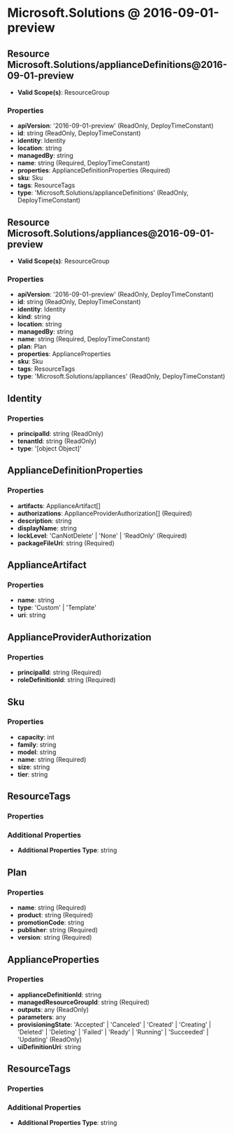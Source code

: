 # Microsoft.Solutions @ 2016-09-01-preview

## Resource Microsoft.Solutions/applianceDefinitions@2016-09-01-preview
* **Valid Scope(s)**: ResourceGroup
### Properties
* **apiVersion**: '2016-09-01-preview' (ReadOnly, DeployTimeConstant)
* **id**: string (ReadOnly, DeployTimeConstant)
* **identity**: Identity
* **location**: string
* **managedBy**: string
* **name**: string (Required, DeployTimeConstant)
* **properties**: ApplianceDefinitionProperties (Required)
* **sku**: Sku
* **tags**: ResourceTags
* **type**: 'Microsoft.Solutions/applianceDefinitions' (ReadOnly, DeployTimeConstant)

## Resource Microsoft.Solutions/appliances@2016-09-01-preview
* **Valid Scope(s)**: ResourceGroup
### Properties
* **apiVersion**: '2016-09-01-preview' (ReadOnly, DeployTimeConstant)
* **id**: string (ReadOnly, DeployTimeConstant)
* **identity**: Identity
* **kind**: string
* **location**: string
* **managedBy**: string
* **name**: string (Required, DeployTimeConstant)
* **plan**: Plan
* **properties**: ApplianceProperties
* **sku**: Sku
* **tags**: ResourceTags
* **type**: 'Microsoft.Solutions/appliances' (ReadOnly, DeployTimeConstant)

## Identity
### Properties
* **principalId**: string (ReadOnly)
* **tenantId**: string (ReadOnly)
* **type**: '[object Object]'

## ApplianceDefinitionProperties
### Properties
* **artifacts**: ApplianceArtifact[]
* **authorizations**: ApplianceProviderAuthorization[] (Required)
* **description**: string
* **displayName**: string
* **lockLevel**: 'CanNotDelete' | 'None' | 'ReadOnly' (Required)
* **packageFileUri**: string (Required)

## ApplianceArtifact
### Properties
* **name**: string
* **type**: 'Custom' | 'Template'
* **uri**: string

## ApplianceProviderAuthorization
### Properties
* **principalId**: string (Required)
* **roleDefinitionId**: string (Required)

## Sku
### Properties
* **capacity**: int
* **family**: string
* **model**: string
* **name**: string (Required)
* **size**: string
* **tier**: string

## ResourceTags
### Properties
### Additional Properties
* **Additional Properties Type**: string

## Plan
### Properties
* **name**: string (Required)
* **product**: string (Required)
* **promotionCode**: string
* **publisher**: string (Required)
* **version**: string (Required)

## ApplianceProperties
### Properties
* **applianceDefinitionId**: string
* **managedResourceGroupId**: string (Required)
* **outputs**: any (ReadOnly)
* **parameters**: any
* **provisioningState**: 'Accepted' | 'Canceled' | 'Created' | 'Creating' | 'Deleted' | 'Deleting' | 'Failed' | 'Ready' | 'Running' | 'Succeeded' | 'Updating' (ReadOnly)
* **uiDefinitionUri**: string

## ResourceTags
### Properties
### Additional Properties
* **Additional Properties Type**: string

